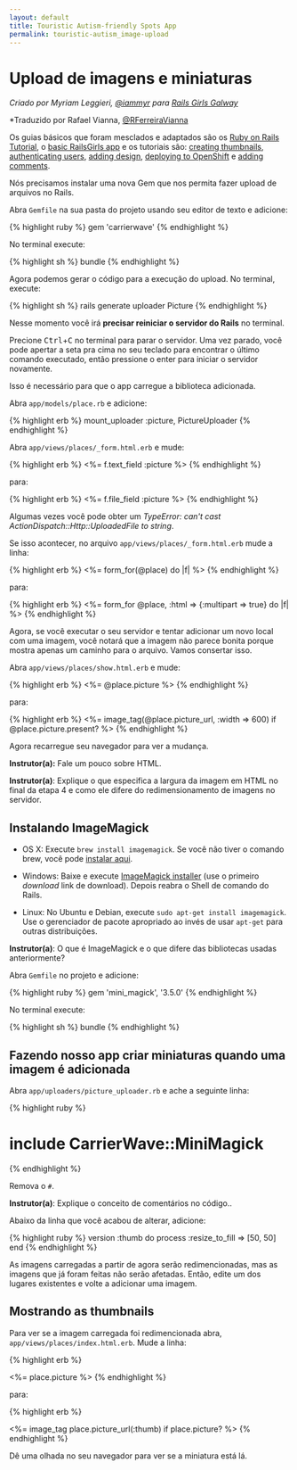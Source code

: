 ```yaml
---
layout: default
title: Touristic Autism-friendly Spots App 
permalink: touristic-autism_image-upload
---
```


# Upload de imagens e miniaturas

*Criado por Myriam Leggieri, [@iammyr](https://twitter.com/iammyr)* *para [Rails Girls Galway](https://github.com/RailsGirlsGalway)*

*Traduzido por Rafael Vianna, [@RFerreiraVianna](https://twitter.com/rferreiravianna)

Os guias básicos que foram mesclados e adaptados são os  [Ruby on Rails Tutorial](http://www.railstutorial.org/book), o [basic RailsGirls app](http://guides.railsgirls.com/app/) e os tutoriais são: [creating thumbnails](http://guides.railsgirls.com/thumbnails), [authenticating users](http://guides.railsgirls.com/devise/), [adding design](http://guides.railsgirls.com/design), [deploying to OpenShift](http://guides.railsgirls.com/openshift/) e [adding comments](http://guides.railsgirls.com/commenting).

Nós precisamos instalar uma nova Gem que nos permita fazer upload de arquivos no Rails.

Abra `Gemfile` na sua pasta do projeto usando seu editor de texto e adicione:

{% highlight ruby %}
gem 'carrierwave'
{% endhighlight %}

No terminal execute:

{% highlight sh %}
bundle
{% endhighlight %}

Agora podemos gerar o código para a execução do upload. No terminal, execute:

{% highlight sh %}
rails generate uploader Picture
{% endhighlight %}

Nesse momento você irá **precisar reiniciar o servidor do Rails** no terminal.

Precione <kbd>Ctrl</kbd>+<kbd>C</kbd> no terminal para parar o servidor. Uma vez parado, você pode apertar a seta pra cima no seu teclado para encontrar o último comando executado, então pressione o enter para iniciar o servidor novamente.

Isso é necessário para que o app carregue a biblioteca adicionada.

Abra `app/models/place.rb` e adicione:

{% highlight erb %}
mount_uploader :picture, PictureUploader
{% endhighlight %}

Abra `app/views/places/_form.html.erb` e mude:

{% highlight erb %}
<%= f.text_field :picture %>
{% endhighlight %}

para:

{% highlight erb %}
<%= f.file_field :picture %>
{% endhighlight %}


Algumas vezes você pode obter um *TypeError: can't cast ActionDispatch::Http::UploadedFile to string*.

Se isso acontecer, no arquivo `app/views/places/_form.html.erb` mude a linha:

{% highlight erb %}
<%= form_for(@place) do |f| %>
{% endhighlight %}

para:

{% highlight erb %}
<%= form_for @place, :html => {:multipart => true} do |f| %>
{% endhighlight %}

Agora, se você executar o seu servidor e tentar adicionar um novo local com uma imagem, você notará que a imagem não parece bonita porque mostra apenas um caminho para o arquivo. Vamos consertar isso.

Abra `app/views/places/show.html.erb` e mude:

{% highlight erb %}
<%= @place.picture %>
{% endhighlight %}

para:

{% highlight erb %}
<%= image_tag(@place.picture_url, :width => 600) if @place.picture.present? %>
{% endhighlight %}

Agora recarregue seu navegador para ver a mudança.

**Instrutor(a):** Fale um pouco sobre HTML.

__Instrutor(a)__: Explique o que especifica a largura da imagem em HTML no final da etapa
4 e como ele difere do redimensionamento de imagens no servidor.

## Instalando ImageMagick

* OS X: Execute `brew install imagemagick`. Se você não tiver o comando brew, você pode [instalar aqui][in-homebrew].
* Windows: Baixe e execute [ImageMagick installer][im-win] (use o primeiro
  *download* link de download). Depois reabra o Shell de comando do Rails.
* Linux: No Ubuntu e Debian, execute `sudo apt-get install imagemagick`. Use o gerenciador de pacote apropriado ao invés de usar `apt-get` para outras distribuições.

  [im-win]: http://www.imagemagick.org/script/binary-releases.php?ImageMagick=vkv0r0at8sjl5qo91788rtuvs3#windows
  [in-homebrew]: http://mxcl.github.io/homebrew/

__Instrutor(a)__: O que é ImageMagick e o que difere das bibliotecas usadas anteriormente?

Abra `Gemfile` no projeto e adicione:

{% highlight ruby %}
gem 'mini_magick', '3.5.0'
{% endhighlight %}

No terminal execute:

{% highlight sh %}
bundle
{% endhighlight %}

## Fazendo nosso app criar miniaturas quando uma imagem é adicionada

Abra `app/uploaders/picture_uploader.rb` e ache a seguinte linha:

{% highlight ruby %}
# include CarrierWave::MiniMagick
{% endhighlight %}

Remova o `#`.

__Instrutor(a)__: Explique o conceito de comentários no código..

Abaixo da linha que você acabou de alterar, adicione:

{% highlight ruby %}
version :thumb do
  process :resize_to_fill => [50, 50]
end
{% endhighlight %}

As imagens carregadas a partir de agora serão redimencionadas, mas as imagens que já foram feitas não serão afetadas.
Então, edite um dos lugares existentes e volte a adicionar uma imagem.

## Mostrando as thumbnails

Para ver se a imagem carregada foi redimencionada abra,
`app/views/places/index.html.erb`. Mude a linha:

{% highlight erb %}
<td><%= place.picture %></td>
{% endhighlight %}

para:

{% highlight erb %}
<td><%= image_tag place.picture_url(:thumb) if place.picture? %></td>
{% endhighlight %}

Dê uma olhada no seu navegador para ver se a miniatura está lá.
